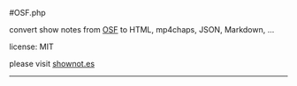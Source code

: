 #OSF.php

convert show notes from [OSF](https://github.com/shownotes/OSF-in-a-Nutshell) to HTML, mp4chaps, JSON, Markdown, ...

license: MIT

please visit [shownot.es](http://shownot.es)  

---

